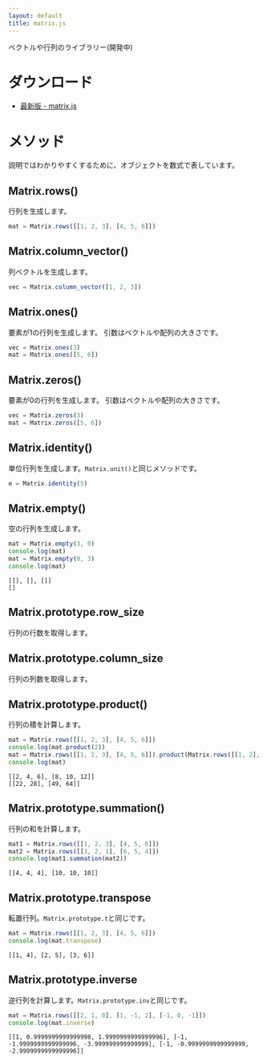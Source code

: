 ```yaml
---
layout: default
title: matrix.js
---
```


<!-- <script src="jquery-3.4.1.min.js"></script> -->
<script type="text/x-mathjax-config">
MathJax.Hub.Config({ 
  TeX: {  extensions: ["cancel.js"] },
  tex2jax: { inlineMath: [ ['$','$'], ['\\(','\\)'] ], processEscapes: true }
});
</script>
<script type="text/javascript" async
  src="https://cdnjs.cloudflare.com/ajax/libs/mathjax/2.7.2/MathJax.js?config=TeX-MML-AM_CHTML&locale=ja">
</script>
<script src="./matrix.js"></script>


ベクトルや行列のライブラリー(開発中)

# ダウンロード
- [最新版 - matrix.js](matrix.js)

# メソッド
説明ではわかりやすくするために、オブジェクトを数式で表しています。

## Matrix.rows()
行列を生成します。
```js
mat = Matrix.rows([[1, 2, 3], [4, 5, 6]])
```
<span id="rows">
<script>
let mat = Matrix.rows([[1, 2, 3], [4, 5, 6]])
document.querySelector("#rows").innerHTML = `$mat = ${mat.to_tex()}$`
</script>
</span>

## Matrix.column_vector()
列ベクトルを生成します。
```js
vec = Matrix.column_vector([1, 2, 3])
```
<span id="column-vector">
<script>
mat = Matrix.column_vector([1, 2, 3])
document.querySelector("#column-vector").innerHTML = `$vec = ${mat.to_tex()}$`
</script>
</span>

## Matrix.ones()
要素が1の行列を生成します。
引数はベクトルや配列の大きさです。
```js
vec = Matrix.ones(3)
mat = Matrix.ones([5, 6])
```
<span id="ones">
<script>
let vec = Matrix.ones(3)
mat = Matrix.ones([5, 6])
document.querySelector("#ones").innerHTML = `$vec = ${vec.to_tex()}\\\\ mat = ${mat.to_tex()}$`
</script>
</span>

## Matrix.zeros()
要素が0の行列を生成します。
引数はベクトルや配列の大きさです。
```js
vec = Matrix.zeros(3)
mat = Matrix.zeros([5, 6])
```
<span id="zeros">
<script>
vec = Matrix.zeros(3)
mat = Matrix.zeros([5, 6])
document.querySelector("#zeros").innerHTML = `$vec = ${vec.to_tex()}\\\\ mat = ${mat.to_tex()}$`
</script>
</span>

## Matrix.identity()
単位行列を生成します。`Matrix.unit()`と同じメソッドです。
```js
e = Matrix.identity(5)
```
<span id="identity">
<script>
mat = Matrix.identity(5)
document.querySelector("#identity").innerHTML = `$e = ${mat.to_tex()}$`
</script>
</span>

## Matrix.empty()
空の行列を生成します。
```js
mat = Matrix.empty(3, 0)
console.log(mat)
mat = Matrix.empty(0, 3)
console.log(mat)
```
```
[[], [], []]
[]
```

## Matrix.prototype.row_size
行列の行数を取得します。

## Matrix.prototype.column_size
行列の列数を取得します。

## Matrix.prototype.product()
行列の積を計算します。
```js
mat = Matrix.rows([[1, 2, 3], [4, 5, 6]])
console.log(mat.product(2))
mat = Matrix.rows([[1, 2, 3], [4, 5, 6]]).product(Matrix.rows([[1, 2], [3, 4], [5, 6]]))
console.log(mat)
```
```
[[2, 4, 6], [8, 10, 12]]
[[22, 28], [49, 64]]
```

## Matrix.prototype.summation()
行列の和を計算します。
```js
mat1 = Matrix.rows([[1, 2, 3], [4, 5, 6]])
mat2 = Matrix.rows([[3, 2, 1], [6, 5, 4]])
console.log(mat1.summation(mat2))
```
```
[[4, 4, 4], [10, 10, 10]]
```

## Matrix.prototype.transpose
転置行列。`Matrix.prototype.t`と同じです。
```js
mat = Matrix.rows([[1, 2, 3], [4, 5, 6]])
console.log(mat.transpose)
```
```
[[1, 4], [2, 5], [3, 6]]
```

## Matrix.prototype.inverse
逆行列を計算します。`Matrix.prototype.inv`と同じです。
```js
mat = Matrix.rows([[2, 1, 0], [1, -1, 2], [-1, 0, -1]])
console.log(mat.inverse)
```
```
[[1, 0.9999999999999998, 1.9999999999999996], [-1, -1.9999999999999996, -3.999999999999999], [-1, -0.9999999999999999, -2.9999999999999996]]
```